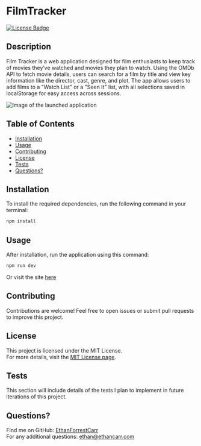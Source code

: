 # FilmTracker

[![License Badge](https://img.shields.io/badge/License-MIT-blue.svg)](https://opensource.org/licenses/MIT)

## Description
Film Tracker is a web application designed for film enthusiasts to keep track of movies they’ve watched and movies they plan to watch. Using the OMDb API to fetch movie details, users can search for a film by title and view key information like the director, cast, genre, and plot. The app allows users to add films to a "Watch List" or a "Seen It" list, with all selections saved in localStorage for easy access across sessions.

![Image of the launched application](https://static.bc-edx.com/coding/software-dev/09-Servers-and-APIs/assets/09-servers-and-apis-homework-demo.png "Mockup")

## Table of Contents
- [Installation](#installation)
- [Usage](#usage)
- [Contributing](#contributing)
- [License](#license)
- [Tests](#tests)
- [Questions?](#questions)

## Installation
To install the required dependencies, run the following command in your terminal:

```bash
npm install
```

## Usage
After installation, run the application using this command:

```bash
npm run dev
```

Or visit the site [here](https://weatherdashboard-pt8t.onrender.com)

## Contributing
Contributions are welcome! Feel free to open issues or submit pull requests to improve this project.

## License
This project is licensed under the MIT License.  
For more details, visit the [MIT License page](https://opensource.org/licenses/MIT).

## Tests
This section will include details of the tests I plan to implement in future iterations of this project.

## Questions?
Find me on GitHub: [EthanForrestCarr](https://github.com/EthanForrestCarr)  
For any additional questions: ethan@ethancarr.com